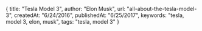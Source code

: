 {
    title: "Tesla Model 3",
    author: "Elon Musk",
    url: "all-about-the-tesla-model-3",
    createdAt: "6/24/2016",
    publishedAt: "6/25/2017",
    keywords: "tesla, model 3, elon, musk",
    tags: "tesla, model 3"
}